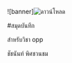 ![banner]![ดาวน์โหลด](https://github.com/theviperx17/theviperx17.github.io/assets/159878745/7ae20b29-8c39-49f2-a1fa-6982b43c0c9e)



#สมุดบันทึก

สำหรับวิชา opp

ชัชนันท์ พิศชวนชม
